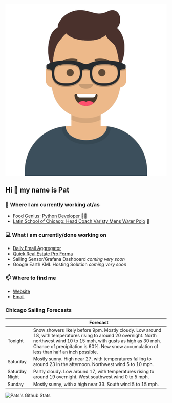 [![Social banner for p-j-falconer](https://raw.githubusercontent.com/P-J-FALCONER/P-J-FALCONER/master/assets/avataaars.svg)](https://patfalconer.com/)
## Hi :wave: my name is Pat

### 💼 Where I am currently working at/as
- [Food Genius: Python Developer](https://getfoodgenius.com/) 🍔🐍
- [Latin School of Chicago: Head Coach Varisty Mens Water Polo](https://www.latinschool.org/) 🤽


### 💻 What i am currently/done working on
 - [Daily Email Aggregator](https://github.com/P-J-FALCONER/dott_daily_mail)
 - [Quick Real Estate Pro Forma](https://github.com/P-J-FALCONER/henry)
 - Sailing Sensor/Grafana Dashboard *coming very soon*
 - Google Earth KML Hosting Solution *coming very soon*

### 📫 Where to find me
 - [Website](https://patfalconer.com/)
 - [Email](mailto:patrick.j.falconer@gmail.com)


### Chicago Sailing Forecasts
|   | Forecast  |
|---|---|
| Tonight | Snow showers likely before 9pm. Mostly cloudy. Low around 18, with temperatures rising to around 20 overnight. North northwest wind 10 to 15 mph, with gusts as high as 30 mph. Chance of precipitation is 60%. New snow accumulation of less than half an inch possible. |
| Saturday | Mostly sunny. High near 27, with temperatures falling to around 23 in the afternoon. Northwest wind 5 to 10 mph. |
| Saturday Night | Partly cloudy. Low around 17, with temperatures rising to around 19 overnight. West southwest wind 0 to 5 mph. |
| Sunday | Mostly sunny, with a high near 33. South wind 5 to 15 mph. |

![Pats's Github Stats](https://github-readme-stats.vercel.app/api?username=p-j-falconer&show_icons=true&theme=radical)
